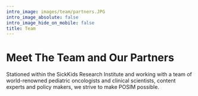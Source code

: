 ```yaml
---
intro_image: images/team/partners.JPG
intro_image_absolute: false
intro_image_hide_on_mobile: false
title: Team
---
```


# Meet The Team and Our Partners

Stationed within the SickKids Research Institute and working with a team of world-renowned pediatric oncologists and clinical scientists, content experts and policy makers, we strive to make POSIM possible.

